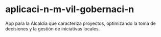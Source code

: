 # aplicaci-n-m-vil-gobernaci-n
App para la Alcaldía que caracteriza proyectos, optimizando la toma de decisiones y la gestión de iniciativas locales.
